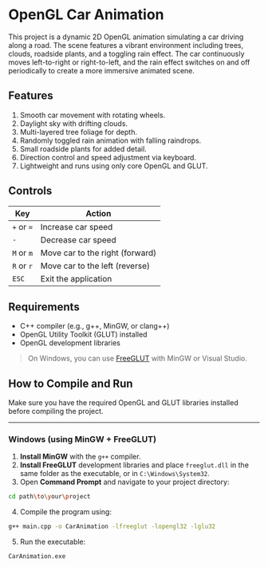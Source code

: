 # OpenGL Car Animation 

This project is a dynamic 2D OpenGL animation simulating a car driving along a road. The scene features a vibrant environment including trees, clouds, roadside plants, and a toggling rain effect. The car continuously moves left-to-right or right-to-left, and the rain effect switches on and off periodically to create a more immersive animated scene.

## Features

1. Smooth car movement with rotating wheels.
2. Daylight sky with drifting clouds.
3. Multi-layered tree foliage for depth.
4. Randomly toggled rain animation with falling raindrops.
5. Small roadside plants for added detail.
6. Direction control and speed adjustment via keyboard.
7. Lightweight and runs using only core OpenGL and GLUT.

## Controls

| Key | Action |
|-----|--------|
| `+` or `=` | Increase car speed |
| `-`         | Decrease car speed |
| `M` or `m`  | Move car to the right (forward) |
| `R` or `r`  | Move car to the left (reverse) |
| `ESC`       | Exit the application |

## Requirements

- C++ compiler (e.g., g++, MinGW, or clang++)
- OpenGL Utility Toolkit (GLUT) installed
- OpenGL development libraries

> On Windows, you can use [FreeGLUT](http://freeglut.sourceforge.net/) with MinGW or Visual Studio.  


##  How to Compile and Run

Make sure you have the required OpenGL and GLUT libraries installed before compiling the project.

---

### Windows (using MinGW + FreeGLUT)

1. **Install MinGW** with the `g++` compiler.
2. **Install FreeGLUT** development libraries and place `freeglut.dll` in the same folder as the executable, or in `C:\Windows\System32`.
3. Open **Command Prompt** and navigate to your project directory:
```bash
cd path\to\your\project
```
4. Compile the program using:
```bash
g++ main.cpp -o CarAnimation -lfreeglut -lopengl32 -lglu32
```
5. Run the executable:
```bash
CarAnimation.exe
```






